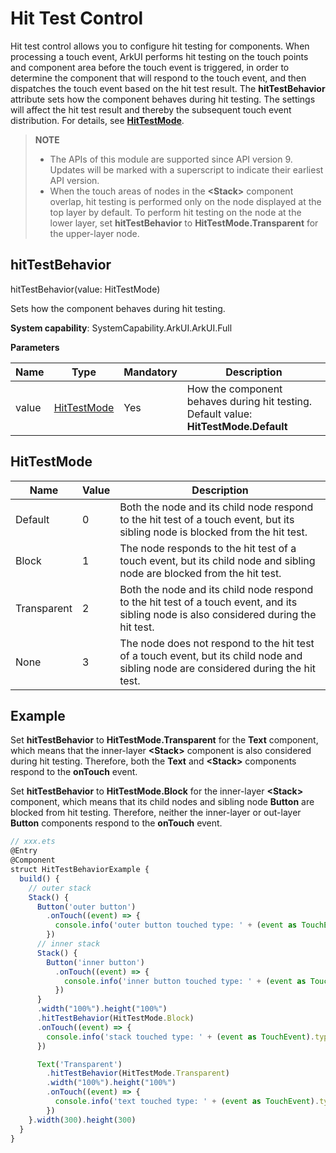 # Hit Test Control

Hit test control allows you to configure hit testing for components. When processing a touch event, ArkUI performs hit testing on the touch points and component area before the touch event is triggered, in order to determine the component that will respond to the touch event, and then dispatches the touch event based on the hit test result. The **hitTestBehavior** attribute sets how the component behaves during hit testing. The settings will affect the hit test result and thereby the subsequent touch event distribution. For details, see **[HitTestMode](#hittestmode)**.

>  **NOTE**
>  - The APIs of this module are supported since API version 9. Updates will be marked with a superscript to indicate their earliest API version.
>  - When the touch areas of nodes in the **\<Stack>** component overlap, hit testing is performed only on the node displayed at the top layer by default. To perform hit testing on the node at the lower layer, set **hitTestBehavior** to **HitTestMode.Transparent** for the upper-layer node.

## hitTestBehavior

hitTestBehavior(value: HitTestMode)

Sets how the component behaves during hit testing.

**System capability**: SystemCapability.ArkUI.ArkUI.Full

**Parameters**

| Name           | Type    | Mandatory                            | Description                              |
| -------------------- | -------- | ---------------------------------------- | ---------------------------------------- |
| value | [HitTestMode](#hittestmode) | Yes| How the component behaves during hit testing.<br>Default value: **HitTestMode.Default**|

## HitTestMode

| Name         | Value   | Description                                      |
| ------------| ---------|----------------------------------- |
| Default     | 0 |Both the node and its child node respond to the hit test of a touch event, but its sibling node is blocked from the hit test.|
| Block       | 1 |The node responds to the hit test of a touch event, but its child node and sibling node are blocked from the hit test.|
| Transparent | 2 |Both the node and its child node respond to the hit test of a touch event, and its sibling node is also considered during the hit test.|
| None        | 3 |The node does not respond to the hit test of a touch event, but its child node and sibling node are considered during the hit test.|


## Example

Set **hitTestBehavior** to **HitTestMode.Transparent** for the **Text** component, which means that the inner-layer **\<Stack>** component is also considered during hit testing. Therefore, both the **Text** and **\<Stack>** components respond to the **onTouch** event.

Set **hitTestBehavior** to **HitTestMode.Block** for the inner-layer **\<Stack>** component, which means that its child nodes and sibling node **Button** are blocked from hit testing. Therefore, neither the inner-layer or out-layer **Button** components respond to the **onTouch** event.

```ts
// xxx.ets
@Entry
@Component
struct HitTestBehaviorExample {
  build() {
    // outer stack
    Stack() {
      Button('outer button')
        .onTouch((event) => {
          console.info('outer button touched type: ' + (event as TouchEvent).type)
        })
      // inner stack
      Stack() {
        Button('inner button')
          .onTouch((event) => {
            console.info('inner button touched type: ' + (event as TouchEvent).type)
          })
      }
      .width("100%").height("100%")
      .hitTestBehavior(HitTestMode.Block)
      .onTouch((event) => {
        console.info('stack touched type: ' + (event as TouchEvent).type)
      })

      Text('Transparent')
        .hitTestBehavior(HitTestMode.Transparent)
        .width("100%").height("100%")
        .onTouch((event) => {
          console.info('text touched type: ' + (event as TouchEvent).type)
        })
    }.width(300).height(300)
  }
}
```
